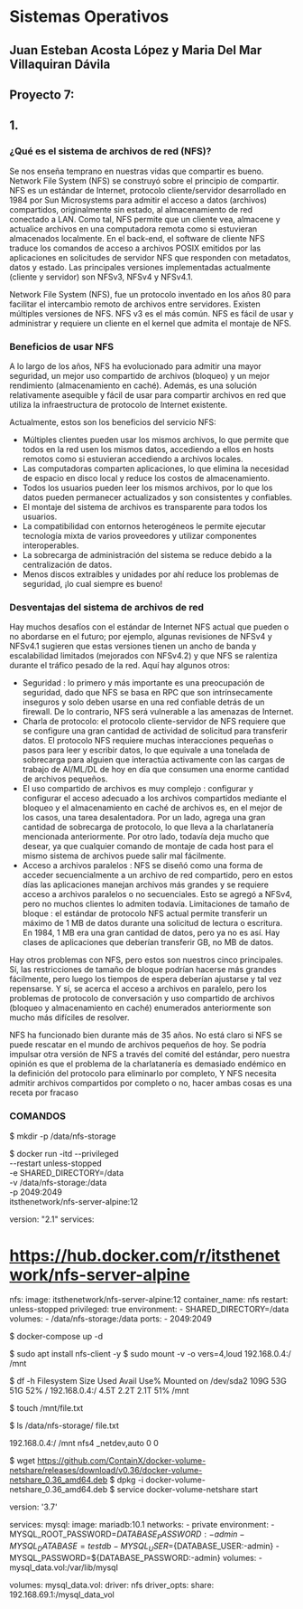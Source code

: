 # Sistemas Operativos
## Juan Esteban Acosta López y Maria Del Mar Villaquiran Dávila
## Proyecto 7:
## 1.
### ¿Qué es el sistema de archivos de red (NFS)?
Se nos enseña temprano en nuestras vidas que compartir es bueno. Network File System (NFS) se construyó sobre el principio de compartir. NFS es un estándar de Internet, protocolo cliente/servidor desarrollado en 1984 por Sun Microsystems para admitir el acceso a datos (archivos) compartidos, originalmente sin estado, al almacenamiento de red conectado a LAN. Como tal, NFS permite que un cliente vea, almacene y actualice archivos en una computadora remota como si estuvieran almacenados localmente. En el back-end, el software de cliente NFS traduce los comandos de acceso a archivos POSIX emitidos por las aplicaciones en solicitudes de servidor NFS que responden con metadatos, datos y estado. Las principales versiones implementadas actualmente (cliente y servidor) son NFSv3, NFSv4 y NFSv4.1.

Network File System (NFS), fue un protocolo inventado en los años 80 para facilitar el intercambio remoto de archivos entre servidores. Existen múltiples versiones de NFS. NFS v3 es el más común. NFS es fácil de usar y administrar y requiere un cliente en el kernel que admita el montaje de NFS.

### Beneficios de usar NFS
A lo largo de los años, NFS ha evolucionado para admitir una mayor seguridad, un mejor uso compartido de archivos (bloqueo) y un mejor rendimiento (almacenamiento en caché). Además, es una solución relativamente asequible y fácil de usar para compartir archivos en red que utiliza la infraestructura de protocolo de Internet existente.

Actualmente, estos son los beneficios del servicio NFS:

- Múltiples clientes pueden usar los mismos archivos, lo que permite que todos en la red usen los mismos datos, accediendo a ellos en hosts remotos como si estuvieran accediendo a archivos locales.
- Las computadoras comparten aplicaciones, lo que elimina la necesidad de espacio en disco local y reduce los costos de almacenamiento.
- Todos los usuarios pueden leer los mismos archivos, por lo que los datos pueden permanecer actualizados y son consistentes y confiables.
- El montaje del sistema de archivos es transparente para todos los usuarios.
- La compatibilidad con entornos heterogéneos le permite ejecutar tecnología mixta de varios proveedores y utilizar componentes interoperables.
- La sobrecarga de administración del sistema se reduce debido a la centralización de datos.
- Menos discos extraíbles y unidades por ahí reduce los problemas de seguridad, ¡lo cual siempre es bueno!

### Desventajas del sistema de archivos de red

Hay muchos desafíos con el estándar de Internet NFS actual que pueden o no abordarse en el futuro; por ejemplo, algunas revisiones de NFSv4 y NFSv4.1 sugieren que estas versiones tienen un ancho de banda y escalabilidad limitados (mejorados con NFSv4.2) y que NFS se ralentiza durante el tráfico pesado de la red. Aquí hay algunos otros:

- Seguridad : lo primero y más importante es una preocupación de seguridad, dado que NFS se basa en RPC que son intrínsecamente inseguros y solo deben usarse en una red confiable detrás de un firewall. De lo contrario, NFS será vulnerable a las amenazas de Internet.
- Charla de protocolo: el protocolo cliente-servidor de NFS requiere que se configure una gran cantidad de actividad de solicitud para transferir datos. El protocolo NFS requiere muchas interacciones pequeñas o pasos para leer y escribir datos, lo que equivale a una tonelada de sobrecarga para alguien que interactúa activamente con las cargas de trabajo de AI/ML/DL de hoy en día que consumen una enorme cantidad de archivos pequeños.
- El uso compartido de archivos es muy complejo : configurar y configurar el acceso adecuado a los archivos compartidos mediante el bloqueo y el almacenamiento en caché de archivos es, en el mejor de los casos, una tarea desalentadora. Por un lado, agrega una gran cantidad de sobrecarga de protocolo, lo que lleva a la charlatanería mencionada anteriormente. Por otro lado, todavía deja mucho que desear, ya que cualquier comando de montaje de cada host para el mismo sistema de archivos puede salir mal fácilmente.
- Acceso a archivos paralelos : NFS se diseñó como una forma de acceder secuencialmente a un archivo de red compartido, pero en estos días las aplicaciones manejan archivos más grandes y se requiere acceso a archivos paralelos o no secuenciales. Esto se agregó a NFSv4, pero no muchos clientes lo admiten todavía.
Limitaciones de tamaño de bloque : el estándar de protocolo NFS actual permite transferir un máximo de 1 MB de datos durante una solicitud de lectura o escritura. En 1984, 1 MB era una gran cantidad de datos, pero ya no es así. Hay clases de aplicaciones que deberían transferir GB, no MB de datos.

Hay otros problemas con NFS, pero estos son nuestros cinco principales. Sí, las restricciones de tamaño de bloque podrían hacerse más grandes fácilmente, pero luego los tiempos de espera deberían ajustarse y tal vez repensarse. Y sí, se acerca el acceso a archivos en paralelo, pero los problemas de protocolo de conversación y uso compartido de archivos (bloqueo y almacenamiento en caché) enumerados anteriormente son mucho más difíciles de resolver.

NFS ha funcionado bien durante más de 35 años. No está claro si NFS se puede rescatar en el mundo de archivos pequeños de hoy. Se podría impulsar otra versión de NFS a través del comité del estándar, pero nuestra opinión es que el problema de la charlatanería es demasiado endémico en la definición del protocolo para eliminarlo por completo, Y NFS necesita admitir archivos compartidos por completo o no, hacer ambas cosas es una receta por fracaso

### COMANDOS

$ mkdir -p /data/nfs-storage

$ docker run -itd --privileged \
  --restart unless-stopped \
  -e SHARED_DIRECTORY=/data \
  -v /data/nfs-storage:/data \
  -p 2049:2049 \
  itsthenetwork/nfs-server-alpine:12
  
version: "2.1"
services:
  # https://hub.docker.com/r/itsthenetwork/nfs-server-alpine
  nfs:
    image: itsthenetwork/nfs-server-alpine:12
    container_name: nfs
    restart: unless-stopped
    privileged: true
    environment:
      - SHARED_DIRECTORY=/data
    volumes:
      - /data/nfs-storage:/data
    ports:
      - 2049:2049
      
$ docker-compose up -d


$ sudo apt install nfs-client -y
$ sudo mount -v -o vers=4,loud 192.168.0.4:/ /mnt

$ df -h
Filesystem      Size  Used Avail Use% Mounted on
/dev/sda2       109G   53G   51G  52% /
192.168.0.4:/   4.5T  2.2T  2.1T  51% /mnt

$ touch /mnt/file.txt

$ ls /data/nfs-storage/
file.txt


192.168.0.4:/   /mnt   nfs4    _netdev,auto  0  0

$ wget https://github.com/ContainX/docker-volume-netshare/releases/download/v0.36/docker-volume-netshare_0.36_amd64.deb
$ dpkg -i docker-volume-netshare_0.36_amd64.deb
$ service docker-volume-netshare start

version: '3.7'

services:
  mysql:
    image: mariadb:10.1
    networks:
      - private
    environment:
      - MYSQL_ROOT_PASSWORD=${DATABASE_PASSWORD:-admin}
      - MYSQL_DATABASE=testdb
      - MYSQL_USER=${DATABASE_USER:-admin}
      - MYSQL_PASSWORD=${DATABASE_PASSWORD:-admin}
    volumes:
      - mysql_data.vol:/var/lib/mysql

volumes:
  mysql_data.vol:
    driver: nfs
    driver_opts:
      share: 192.168.69.1:/mysql_data_vol
